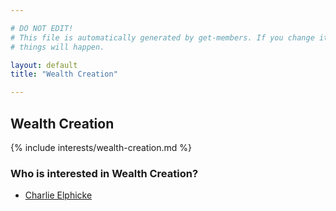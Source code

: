 ```yaml
---

# DO NOT EDIT!
# This file is automatically generated by get-members. If you change it, bad
# things will happen.

layout: default
title: "Wealth Creation"

---
```


## Wealth Creation

{% include interests/wealth-creation.md %}

### Who is interested in Wealth Creation?


* [Charlie Elphicke](/members/charlie-elphicke.html)
